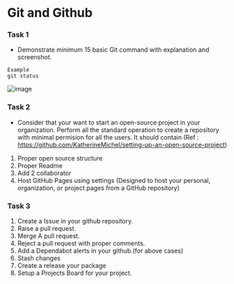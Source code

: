 # Git and Github 

### Task 1
- Demonstrate minimum 15 basic Git command with explanation and screenshot.
```git
Example 
git status
```
![image](https://user-images.githubusercontent.com/113978087/192515037-9b4ada79-3a28-4589-b055-9bf68026d517.png)

### Task 2 
- Consider that your want to start an open-source project in your organization. Perform all the standard operation to create a repository with minimal permision for all the users. It should contain (Ref : https://github.com/KatherineMichel/setting-up-an-open-source-project)
1. Proper open source structure 
2. Proper Readme
3. Add 2 collaborator 
4. Host GitHub Pages using settings (Designed to host your personal, organization, or project pages from a GitHub repository)

### Task 3 
1. Create a Issue in your github repository.
2. Raise a pull request.
3. Merge A pull request.
4. Reject a pull request with proper comments.
5. Add a Dependabot alerts in your github.(for above cases)
6. Stash changes
7. Create a release your package
8. Setup a Projects Board for your project.
